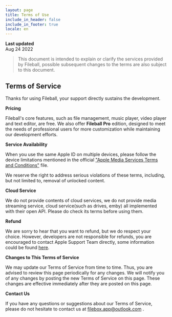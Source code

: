 ```yaml
---
layout: page
title: Terms of Use
include_in_header: false
include_in_footer: true
locale: en
---
```


**Last updated**  
Aug 24 2022

> This document is intended to explain or clarify the services provided by Fileball, possible subsequent changes to the terms are also subject to this document.

## Terms of Service

Thanks for using Fileball, your support directly sustains the development. 

**Pricing**

Fileball's core features, such as file management, music player, video player and text editor, are free. We also offer **Fileball Pro** edition, designed to meet the needs of professional users for more customization while maintaining our development efforts.

**Service Availability**

When you use the same Apple ID on multiple devices, please follow the device limitations mentioned in the official ["Apple Media Services Terms and Conditions"](https://www.apple.com/legal/internet-services/itunes/us/terms.html) file.

We reserve the right to address serious violations of these terms, including, but not limited to, removal of unlocked content.

**Cloud Service**

We do not provide contents of cloud services, we do not provide media streaming service, cloud service(such as drives, emby) all implemented with their open API. Please do check its terms before using them.

**Refund**

We are sorry to hear that you want to refund, but we do respect your choice. However, developers are not responsible for refunds, you are encouraged to contact Apple Support Team directly, some information could be found [here](https://support.apple.com/en-us/HT204084).

**Changes to This Terms of Service**

We may update our Terms of Service from time to time. Thus, you are advised to review this page periodically for any changes. We will notify you of any changes by posting the new Terms of Service on this page. These changes are effective immediately after they are posted on this page.

**Contact Us**

If you have any questions or suggestions about our Terms of Service, please do not hesitate to contact us at filebox.app@outlook.com .